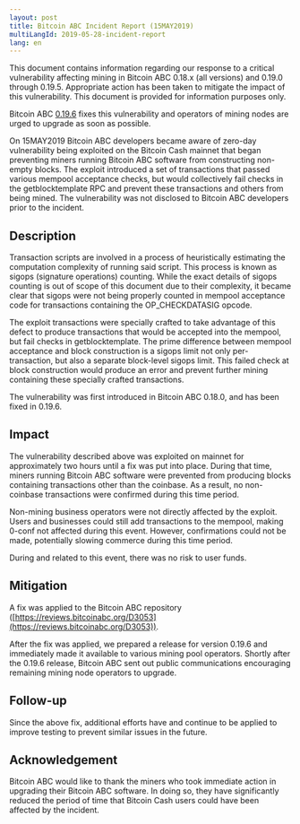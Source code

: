 ```yaml
---
layout: post
title: Bitcoin ABC Incident Report (15MAY2019)
multiLangId: 2019-05-28-incident-report
lang: en
---
```


This document contains information regarding our response to a critical vulnerability affecting mining in Bitcoin ABC 0.18.x (all versions) and 0.19.0 through 0.19.5. Appropriate action has been taken to mitigate the impact of this vulnerability. This document is provided for information purposes only.

Bitcoin ABC [0.19.6](https://download.bitcoinabc.org/0.19.6/) fixes this vulnerability and operators of mining nodes are urged to upgrade as soon as possible.

On 15MAY2019 Bitcoin ABC developers became aware of zero-day vulnerability being exploited on the Bitcoin Cash mainnet that began preventing miners running Bitcoin ABC software from constructing non-empty blocks.  The exploit introduced a set of transactions that passed various mempool acceptance checks, but would collectively fail checks in the getblocktemplate RPC and prevent these transactions and others from being mined.  The vulnerability was not disclosed to Bitcoin ABC developers prior to the incident.

## Description

Transaction scripts are involved in a process of heuristically estimating the computation complexity of running said script.  This process is known as sigops (signature operations) counting.  While the exact details of sigops counting is out of scope of this document due to their complexity, it became clear that sigops were not being properly counted in mempool acceptance code for transactions containing the OP_CHECKDATASIG opcode.

The exploit transactions were specially crafted to take advantage of this defect to produce transactions that would be accepted into the mempool, but fail checks in getblocktemplate.  The prime difference between mempool acceptance and block construction is a sigops limit not only per-transaction, but also a separate block-level sigops limit.  This failed check at block construction would produce an error and prevent further mining containing these specially crafted transactions.

The vulnerability was first introduced in Bitcoin ABC 0.18.0, and has been fixed in 0.19.6.

## Impact

The vulnerability described above was exploited on mainnet for approximately two hours until a fix was put into place.  During that time, miners running Bitcoin ABC software were prevented from producing blocks containing transactions other than the coinbase.  As a result, no non-coinbase transactions were confirmed during this time period.

Non-mining business operators were not directly affected by the exploit.  Users and businesses could still add transactions to the mempool, making 0-conf not affected during this event.  However, confirmations could not be made, potentially slowing commerce during this time period.

During and related to this event, there was no risk to user funds.

## Mitigation

A fix was applied to the Bitcoin ABC repository ([https://reviews.bitcoinabc.org/D3053](https://reviews.bitcoinabc.org/D3053)).

After the fix was applied, we prepared a release for version 0.19.6 and immediately made it available to various mining pool operators. Shortly after the 0.19.6 release, Bitcoin ABC sent out public communications encouraging remaining mining node operators to upgrade.

## Follow-up

Since the above fix, additional efforts have and continue to be applied to improve testing to prevent similar issues in the future.

## Acknowledgement

Bitcoin ABC would like to thank the miners who took immediate action in upgrading their Bitcoin ABC software.  In doing so, they have significantly reduced the period of time that Bitcoin Cash users could have been affected by the incident.

